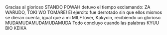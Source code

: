 Gracias al glorioso STANDO POWAH detuvo el tiempo exclamando: ZA WARUDO, TOKI WO TOMARE!
El ejercito fue derrotado sin que ellos mismos se dieran cuenta, igual que a mi MILF lover, Kakyoin, recibiendo un glorioso MUDAMUDAMUDAMUDAMUDA
Todo concluyo cuando las palabras KYUU BIO KEIKA